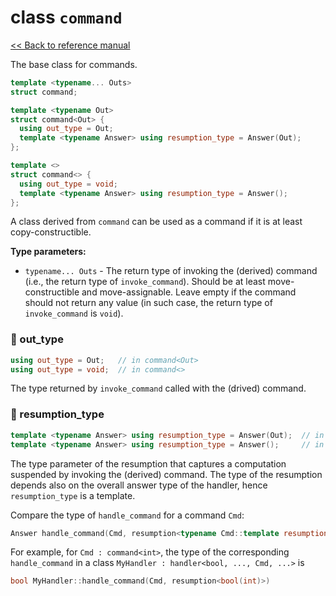 # class `command`

[<< Back to reference manual](refman.md)

The base class for commands.

```cpp
template <typename... Outs>
struct command;

template <typename Out>
struct command<Out> {
  using out_type = Out;
  template <typename Answer> using resumption_type = Answer(Out);
};

template <>
struct command<> {
  using out_type = void;
  template <typename Answer> using resumption_type = Answer();
};
```

A class derived from `command` can be used as a command if it is at least copy-constructible.

**Type parameters:**

- `typename... Outs` - The return type of invoking the (derived) command (i.e., the return type of `invoke_command`). Should be at least move-constructible and move-assignable. Leave empty if the command should not return any value (in such case, the return type of `invoke_command` is `void`).

### :large_orange_diamond: out_type

```cpp
using out_type = Out;   // in command<Out>
using out_type = void;  // in command<>
```

The type returned by `invoke_command` called with the (drived) command.

### :large_orange_diamond: resumption_type

```cpp
template <typename Answer> using resumption_type = Answer(Out);  // in command<Out>
template <typename Answer> using resumption_type = Answer();     // in command<>
```

The type parameter of the resumption that captures a computation suspended by invoking the (derived) command. The type of the resumption depends also on the overall answer type of the handler, hence `resumption_type` is a template.

Compare the type of `handle_command` for a command `Cmd`:

```cpp
Answer handle_command(Cmd, resumption<typename Cmd::template resumption_type<Answer>>)
```

For example, for `Cmd : command<int>`, the type of the corresponding `handle_command` in a class `MyHandler : handler<bool, ..., Cmd, ...>` is

```cpp
bool MyHandler::handle_command(Cmd, resumption<bool(int)>)
```
